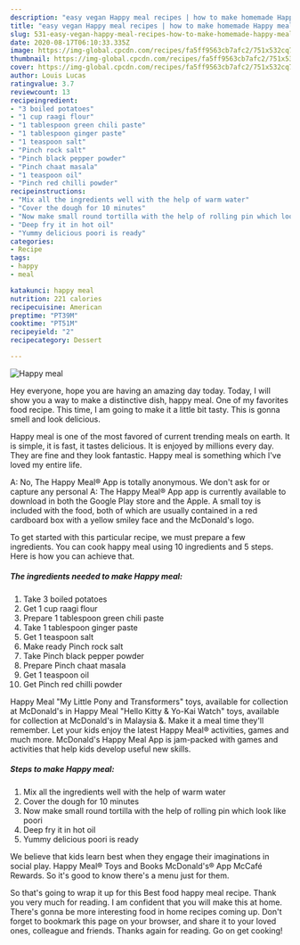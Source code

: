 ```yaml
---
description: "easy vegan Happy meal recipes | how to make homemade Happy meal"
title: "easy vegan Happy meal recipes | how to make homemade Happy meal"
slug: 531-easy-vegan-happy-meal-recipes-how-to-make-homemade-happy-meal
date: 2020-08-17T06:10:33.335Z
image: https://img-global.cpcdn.com/recipes/fa5ff9563cb7afc2/751x532cq70/happy-meal-recipe-main-photo.jpg
thumbnail: https://img-global.cpcdn.com/recipes/fa5ff9563cb7afc2/751x532cq70/happy-meal-recipe-main-photo.jpg
cover: https://img-global.cpcdn.com/recipes/fa5ff9563cb7afc2/751x532cq70/happy-meal-recipe-main-photo.jpg
author: Louis Lucas
ratingvalue: 3.7
reviewcount: 13
recipeingredient:
- "3 boiled potatoes"
- "1 cup raagi flour"
- "1 tablespoon green chili paste"
- "1 tablespoon ginger paste"
- "1 teaspoon salt"
- "Pinch rock salt"
- "Pinch black pepper powder"
- "Pinch chaat masala"
- "1 teaspoon oil"
- "Pinch red chilli powder"
recipeinstructions:
- "Mix all the ingredients well with the help of warm water"
- "Cover the dough for 10 minutes"
- "Now make small round tortilla with the help of rolling pin which look like poori"
- "Deep fry it in hot oil"
- "Yummy delicious poori is ready"
categories:
- Recipe
tags:
- happy
- meal

katakunci: happy meal 
nutrition: 221 calories
recipecuisine: American
preptime: "PT39M"
cooktime: "PT51M"
recipeyield: "2"
recipecategory: Dessert

---
```



![Happy meal](https://img-global.cpcdn.com/recipes/fa5ff9563cb7afc2/751x532cq70/happy-meal-recipe-main-photo.jpg)

Hey everyone, hope you are having an amazing day today. Today, I will show you a way to make a distinctive dish, happy meal. One of my favorites food recipe. This time, I am going to make it a little bit tasty. This is gonna smell and look delicious.

Happy meal is one of the most favored of current trending meals on earth. It is simple, it is fast, it tastes delicious. It is enjoyed by millions every day. They are fine and they look fantastic. Happy meal is something which I've loved my entire life.

A: No, The Happy Meal® App is totally anonymous. We don&#39;t ask for or capture any personal A: The Happy Meal® App app is currently available to download in both the Google Play store and the Apple. A small toy is included with the food, both of which are usually contained in a red cardboard box with a yellow smiley face and the McDonald&#39;s logo.


To get started with this particular recipe, we must prepare a few ingredients. You can cook happy meal using 10 ingredients and 5 steps. Here is how you can achieve that.

<!--inarticleads1-->

##### The ingredients needed to make Happy meal:

1. Take 3 boiled potatoes
1. Get 1 cup raagi flour
1. Prepare 1 tablespoon green chili paste
1. Take 1 tablespoon ginger paste
1. Get 1 teaspoon salt
1. Make ready Pinch rock salt
1. Take Pinch black pepper powder
1. Prepare Pinch chaat masala
1. Get 1 teaspoon oil
1. Get Pinch red chilli powder


Happy Meal &#34;My Little Pony and Transformers&#34; toys, available for collection at McDonald&#39;s in Happy Meal &#34;Hello Kitty &amp; Yo-Kai Watch&#34; toys, available for collection at McDonald&#39;s in Malaysia &amp;. Make it a meal time they&#39;ll remember. Let your kids enjoy the latest Happy Meal® activities, games and much more. McDonald&#39;s Happy Meal App is jam-packed with games and activities that help kids develop useful new skills. 

<!--inarticleads2-->

##### Steps to make Happy meal:

1. Mix all the ingredients well with the help of warm water
1. Cover the dough for 10 minutes
1. Now make small round tortilla with the help of rolling pin which look like poori
1. Deep fry it in hot oil
1. Yummy delicious poori is ready


We believe that kids learn best when they engage their imaginations in social play. Happy Meal® Toys and Books McDonald&#39;s® App McCafé Rewards. So it&#39;s good to know there&#39;s a menu just for them. 

So that's going to wrap it up for this Best food happy meal recipe. Thank you very much for reading. I am confident that you will make this at home. There's gonna be more interesting food in home recipes coming up. Don't forget to bookmark this page on your browser, and share it to your loved ones, colleague and friends. Thanks again for reading. Go on get cooking!
